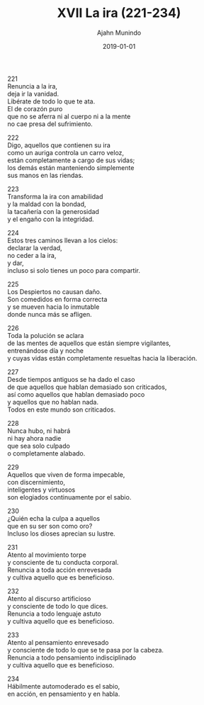 ﻿---
author: "Ajahn Munindo"
title: "XVII La ira (221-234)"
booktitle: "Un Dhammapada para la Contemplación"
source: "https://forestsangha.org/teachings/books/un-dhammapada-para-la-contemplacion?language=Espa%C3%B1ol"
license: "BY-NC-ND"
publisher: "dhammamagga"
date: 2019-01-01
pubyear: 2010-2019 
weight: 17
draft: false
---  

221  
Renuncia a la ira,  
deja ir la vanidad.  
Libérate de todo lo que te ata.  
El de corazón puro  
que no se aferra ni al cuerpo ni a la mente  
no cae presa del sufrimiento.  

222  
Digo, aquellos que contienen su ira  
como un auriga controla un carro veloz,  
están completamente a cargo de sus vidas;  
los demás están manteniendo simplemente  
sus manos en las riendas.  

223  
Transforma la ira con amabilidad  
y la maldad con la bondad,  
la tacañería con la generosidad  
y el engaño con la integridad.  

224  
Estos tres caminos llevan a los cielos:  
declarar la verdad,  
no ceder a la ira,  
y dar,  
incluso si solo tienes un poco para compartir.  

225  
Los Despiertos no causan daño.  
Son comedidos en forma correcta  
y se mueven hacia lo inmutable  
donde nunca más se afligen.  

226  
Toda la polución se aclara  
de las mentes de aquellos que están siempre vigilantes,  
entrenándose día y noche  
y cuyas vidas están completamente resueltas hacia la liberación.  

227  
Desde tiempos antiguos se ha dado el caso  
de que aquellos que hablan demasiado son criticados,  
así como aquellos que hablan demasiado poco  
y aquellos que no hablan nada.  
Todos en este mundo son criticados.  

228  
Nunca hubo, ni habrá  
ni hay ahora nadie   
que sea solo culpado  
o completamente alabado.  

229  
Aquellos que viven de forma impecable,  
con discernimiento,  
inteligentes y virtuosos  
son elogiados continuamente por el sabio.  

230  
¿Quién echa la culpa a aquellos  
que en su ser son como oro?  
Incluso los dioses aprecian su lustre.  

231  
Atento al movimiento torpe  
y consciente de tu conducta corporal.  
Renuncia a toda acción enrevesada  
y cultiva aquello que es beneficioso.  

232  
Atento al discurso artificioso  
y consciente de todo lo que dices.  
Renuncia a todo lenguaje astuto  
y cultiva aquello que es beneficioso.  

233  
Atento al pensamiento enrevesado  
y consciente de todo lo que se te pasa por la cabeza.  
Renuncia a todo pensamiento indisciplinado  
y cultiva aquello que es beneficioso.  

234  
Hábilmente automoderado es el sabio,  
en acción, en pensamiento y en habla.  
